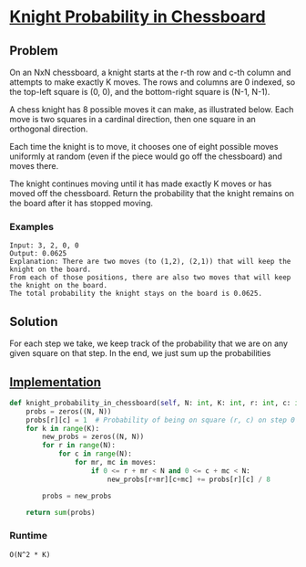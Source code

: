 # [Knight Probability in Chessboard](https://leetcode.com/problems/knight-probability-in-chessboard/)

## Problem

On an NxN chessboard, a knight starts at the r-th row and c-th column and attempts to make exactly K moves. The rows and columns are 0 indexed, so the top-left square is (0, 0), and the bottom-right square is (N-1, N-1).

A chess knight has 8 possible moves it can make, as illustrated below. Each move is two squares in a cardinal direction, then one square in an orthogonal direction.

Each time the knight is to move, it chooses one of eight possible moves uniformly at random (even if the piece would go off the chessboard) and moves there.

The knight continues moving until it has made exactly K moves or has moved off the chessboard. Return the probability that the knight remains on the board after it has stopped moving.

### Examples

```
Input: 3, 2, 0, 0
Output: 0.0625
Explanation: There are two moves (to (1,2), (2,1)) that will keep the knight on the board.
From each of those positions, there are also two moves that will keep the knight on the board.
The total probability the knight stays on the board is 0.0625.
```

## Solution

For each step we take, we keep track of the probability that we are on any given square on that step. In the end, we just sum up the probabilities

## [Implementation](https://github.com/antoniojkim/AlgLib/blob/master/Algorithms/Dynamic%20Programming/Knight%20Probability%20in%20Chessboard/knight_probability_in_chessboard.py#L8)

```python
def knight_probability_in_chessboard(self, N: int, K: int, r: int, c: int) -> float:
    probs = zeros((N, N))
    probs[r][c] = 1  # Probability of being on square (r, c) on step 0
    for k in range(K):
        new_probs = zeros((N, N))
        for r in range(N):
            for c in range(N):
                for mr, mc in moves:
                    if 0 <= r + mr < N and 0 <= c + mc < N:
                        new_probs[r+mr][c+mc] += probs[r][c] / 8

        probs = new_probs

    return sum(probs)
```

### Runtime

`O(N^2 * K)`
